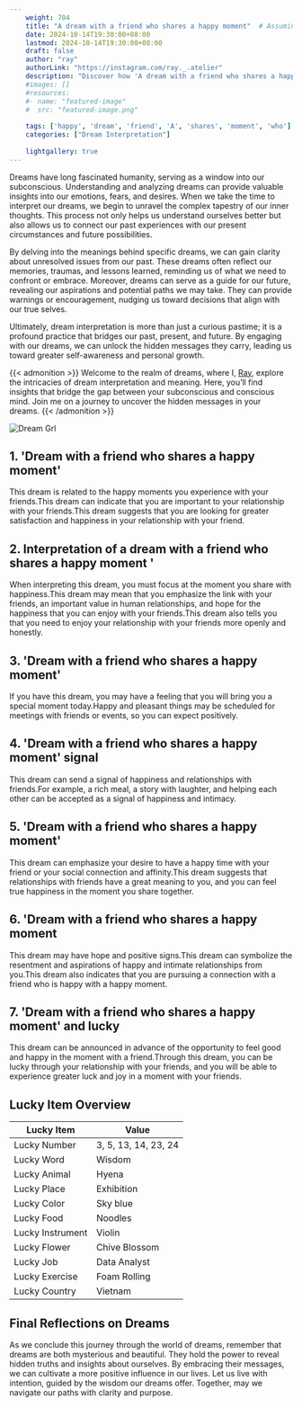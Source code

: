 ```yaml
---
    weight: 704
    title: "A dream with a friend who shares a happy moment"  # Assuming 'title' column exists
    date: 2024-10-14T19:30:00+08:00
    lastmod: 2024-10-14T19:30:00+08:00
    draft: false
    author: "ray"
    authorLink: "https://instagram.com/ray._.atelier"
    description: "Discover how 'A dream with a friend who shares a happy moment' can interpret your future and uncover its significant meanings in your life."
    #images: []
    #resources:
    #- name: "featured-image"
    #  src: "featured-image.png"
    
    tags: ['happy', 'dream', 'friend', 'A', 'shares', 'moment', 'who']
    categories: ["Dream Interpretation"]
    
    lightgallery: true
---
```

    
Dreams have long fascinated humanity, serving as a window into our subconscious. Understanding and analyzing dreams can provide valuable insights into our emotions, fears, and desires. When we take the time to interpret our dreams, we begin to unravel the complex tapestry of our inner thoughts. This process not only helps us understand ourselves better but also allows us to connect our past experiences with our present circumstances and future possibilities.

By delving into the meanings behind specific dreams, we can gain clarity about unresolved issues from our past. These dreams often reflect our memories, traumas, and lessons learned, reminding us of what we need to confront or embrace. Moreover, dreams can serve as a guide for our future, revealing our aspirations and potential paths we may take. They can provide warnings or encouragement, nudging us toward decisions that align with our true selves.

Ultimately, dream interpretation is more than just a curious pastime; it is a profound practice that bridges our past, present, and future. By engaging with our dreams, we can unlock the hidden messages they carry, leading us toward greater self-awareness and personal growth.

{{< admonition >}}
Welcome to the realm of dreams, where I, [Ray](https://instagram.com/ray._.atelier), explore the intricacies of dream interpretation and meaning. Here, you’ll find insights that bridge the gap between your subconscious and conscious mind. Join me on a journey to uncover the hidden messages in your dreams.
{{< /admonition >}}

![Dream Grl](https://cdn.pixabay.com/photo/2017/11/02/03/35/gothic-2910057_1280.jpg "Dream Grl")

## 1. 'Dream with a friend who shares a happy moment'
This dream is related to the happy moments you experience with your friends.This dream can indicate that you are important to your relationship with your friends.This dream suggests that you are looking for greater satisfaction and happiness in your relationship with your friend.

## 2. Interpretation of a dream with a friend who shares a happy moment '
When interpreting this dream, you must focus at the moment you share with happiness.This dream may mean that you emphasize the link with your friends, an important value in human relationships, and hope for the happiness that you can enjoy with your friends.This dream also tells you that you need to enjoy your relationship with your friends more openly and honestly.

## 3. 'Dream with a friend who shares a happy moment'
If you have this dream, you may have a feeling that you will bring you a special moment today.Happy and pleasant things may be scheduled for meetings with friends or events, so you can expect positively.

## 4. 'Dream with a friend who shares a happy moment' signal
This dream can send a signal of happiness and relationships with friends.For example, a rich meal, a story with laughter, and helping each other can be accepted as a signal of happiness and intimacy.

## 5. 'Dream with a friend who shares a happy moment'
This dream can emphasize your desire to have a happy time with your friend or your social connection and affinity.This dream suggests that relationships with friends have a great meaning to you, and you can feel true happiness in the moment you share together.

## 6. 'Dream with a friend who shares a happy moment
This dream may have hope and positive signs.This dream can symbolize the resentment and aspirations of happy and intimate relationships from you.This dream also indicates that you are pursuing a connection with a friend who is happy with a happy moment.

## 7. 'Dream with a friend who shares a happy moment' and lucky
This dream can be announced in advance of the opportunity to feel good and happy in the moment with a friend.Through this dream, you can be lucky through your relationship with your friends, and you will be able to experience greater luck and joy in a moment with your friends.

## Lucky Item Overview
| Lucky Item          | Value              |
|---------------|--------------------|
| Lucky Number        | 3, 5, 13, 14, 23, 24  |
| Lucky Word          | Wisdom |
| Lucky Animal        | Hyena |
| Lucky Place         | Exhibition     |
| Lucky Color         | Sky blue     |
| Lucky Food          | Noodles      |
| Lucky Instrument    | Violin |
| Lucky Flower        | Chive Blossom    |
| Lucky Job           | Data Analyst       |
| Lucky Exercise      | Foam Rolling  |
| Lucky Country       | Vietnam    |


##  Final Reflections on Dreams

As we conclude this journey through the world of dreams, remember that dreams are both mysterious and beautiful. They hold the power to reveal hidden truths and insights about ourselves. By embracing their messages, we can cultivate a more positive influence in our lives. Let us live with intention, guided by the wisdom our dreams offer. Together, may we navigate our paths with clarity and purpose.
